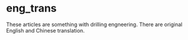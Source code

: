 # eng_trans
These articles are something with drilling engneering.
There are original English and Chinese translation.
